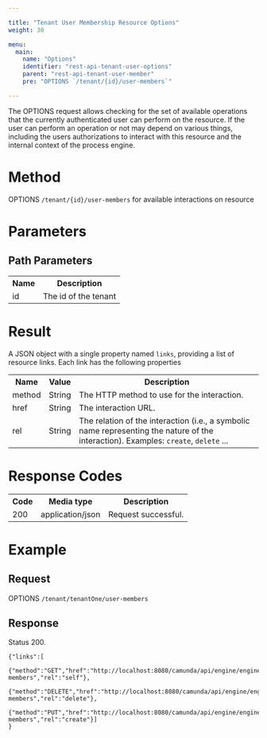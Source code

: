 ```yaml
---

title: "Tenant User Membership Resource Options"
weight: 30

menu:
  main:
    name: "Options"
    identifier: "rest-api-tenant-user-options"
    parent: "rest-api-tenant-user-member"
    pre: "OPTIONS `/tenant/{id}/user-members`"

---
```


The OPTIONS request allows checking for the set of available operations that the currently authenticated user can perform on the resource. If the user can perform an operation or not may depend on various things, including the users authorizations to interact with this resource and the internal context of the process engine.

# Method

OPTIONS `/tenant/{id}/user-members` for available interactions on resource


# Parameters

## Path Parameters

<table class="table table-striped">
  <tr>
    <th>Name</th>
    <th>Description</th>
  </tr>
  <tr>
    <td>id</td>
    <td>The id of the tenant</td>
  </tr>
</table>


# Result

A JSON object with a single property named `links`, providing a list of resource links. Each link has the following properties

<table class="table table-striped">
  <tr>
    <th>Name</th>
    <th>Value</th>
    <th>Description</th>
  </tr>
  <tr>
    <td>method</td>
    <td>String</td>
    <td>The HTTP method to use for the interaction.</td>
  </tr>
  <tr>
    <td>href</td>
    <td>String</td>
    <td>The interaction URL.</td>
  </tr>
  <tr>
    <td>rel</td>
    <td>String</td>
    <td>The relation of the interaction (i.e., a symbolic name representing the nature of the interaction). Examples: <code>create</code>, <code>delete</code> ...</td>
  </tr>
</table>


# Response Codes


<table class="table table-striped">
  <tr>
    <th>Code</th>
    <th>Media type</th>
    <th>Description</th>
  </tr>
  <tr>
    <td>200</td>
    <td>application/json</td>
    <td>Request successful.</td>
  </tr>
</table>


# Example


## Request

OPTIONS `/tenant/tenantOne/user-members`

## Response

Status 200.

    {"links":[
        {"method":"GET","href":"http://localhost:8080/camunda/api/engine/engine/default/tenant/tenantOne/user-members","rel":"self"},
        {"method":"DELETE","href":"http://localhost:8080/camunda/api/engine/engine/default/tenant/tenantOne/user-members","rel":"delete"},
        {"method":"PUT","href":"http://localhost:8080/camunda/api/engine/engine/default/tenant/tenantOne/user-members","rel":"create"}]
    }
